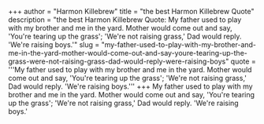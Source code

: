 +++
author = "Harmon Killebrew"
title = "the best Harmon Killebrew Quote"
description = "the best Harmon Killebrew Quote: My father used to play with my brother and me in the yard. Mother would come out and say, 'You're tearing up the grass'; 'We're not raising grass,' Dad would reply. 'We're raising boys.'"
slug = "my-father-used-to-play-with-my-brother-and-me-in-the-yard-mother-would-come-out-and-say-youre-tearing-up-the-grass-were-not-raising-grass-dad-would-reply-were-raising-boys"
quote = '''My father used to play with my brother and me in the yard. Mother would come out and say, 'You're tearing up the grass'; 'We're not raising grass,' Dad would reply. 'We're raising boys.'''
+++
My father used to play with my brother and me in the yard. Mother would come out and say, 'You're tearing up the grass'; 'We're not raising grass,' Dad would reply. 'We're raising boys.'
